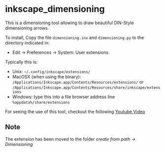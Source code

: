 # inkscape_dimensioning
This is a dimensioning tool allowing to draw beautiful DIN-Style dimensioning arrows.

To install, Copy the file `dimensioning.inx` and `dimensioning.py` to  the directory indicated in:
 - Edit -> Preferences -> System: User extensions

 Typically this is:
- Unix: `~/.config/inkscape/extensions/`
- MacOSX (when using the binary): `/Applications/Inkscape.app/Contents/Resources/extensions/` or `/Applications/Inkscape.app/Contents/Resources/share/inkscape/extensions`
- Windows: type this into a file browser address line `%appdata%/share/extensions`

For seeing the use of this tool, checkout the following [Youtube Video](https://www.youtube.com/watch?v=yInlDGxhfyM "Video Tutorial for Inkscape with use of dimensionig tool")

## Note
The extension has been moved to the folder *create from path -> Dimensioning*
